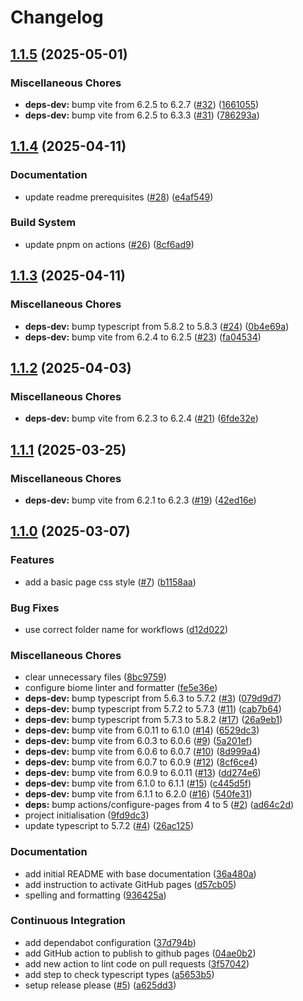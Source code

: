 # Changelog

## [1.1.5](https://github.com/jobtrek/web-todo-template/compare/v1.1.4...v1.1.5) (2025-05-01)


### Miscellaneous Chores

* **deps-dev:** bump vite from 6.2.5 to 6.2.7 ([#32](https://github.com/jobtrek/web-todo-template/issues/32)) ([1661055](https://github.com/jobtrek/web-todo-template/commit/1661055b57938e6ba845d7b11f64beab1c282f73))
* **deps-dev:** bump vite from 6.2.5 to 6.3.3 ([#31](https://github.com/jobtrek/web-todo-template/issues/31)) ([786293a](https://github.com/jobtrek/web-todo-template/commit/786293a0a99809b9514b13af347ca53a0e9eeb4e))

## [1.1.4](https://github.com/jobtrek/web-todo-template/compare/v1.1.3...v1.1.4) (2025-04-11)


### Documentation

* update readme prerequisites ([#28](https://github.com/jobtrek/web-todo-template/issues/28)) ([e4af549](https://github.com/jobtrek/web-todo-template/commit/e4af549f5deff0b7d2b1c70df0473134addaf941))


### Build System

* update pnpm on actions ([#26](https://github.com/jobtrek/web-todo-template/issues/26)) ([8cf6ad9](https://github.com/jobtrek/web-todo-template/commit/8cf6ad9be34b5b11847472f6b1c9dd8fe79851dc))

## [1.1.3](https://github.com/jobtrek/web-todo-template/compare/v1.1.2...v1.1.3) (2025-04-11)


### Miscellaneous Chores

* **deps-dev:** bump typescript from 5.8.2 to 5.8.3 ([#24](https://github.com/jobtrek/web-todo-template/issues/24)) ([0b4e69a](https://github.com/jobtrek/web-todo-template/commit/0b4e69a7f1d681f8f39a07cd304e2f6bc2c0d91a))
* **deps-dev:** bump vite from 6.2.4 to 6.2.5 ([#23](https://github.com/jobtrek/web-todo-template/issues/23)) ([fa04534](https://github.com/jobtrek/web-todo-template/commit/fa045348ed458d0a73bd62c154c2fc7186d37a1a))

## [1.1.2](https://github.com/jobtrek/web-todo-template/compare/v1.1.1...v1.1.2) (2025-04-03)


### Miscellaneous Chores

* **deps-dev:** bump vite from 6.2.3 to 6.2.4 ([#21](https://github.com/jobtrek/web-todo-template/issues/21)) ([6fde32e](https://github.com/jobtrek/web-todo-template/commit/6fde32e192f7cd35be2b504cc11c053b04f1eb62))

## [1.1.1](https://github.com/jobtrek/web-todo-template/compare/v1.1.0...v1.1.1) (2025-03-25)


### Miscellaneous Chores

* **deps-dev:** bump vite from 6.2.1 to 6.2.3 ([#19](https://github.com/jobtrek/web-todo-template/issues/19)) ([42ed16e](https://github.com/jobtrek/web-todo-template/commit/42ed16eb560c9339b7904896be43205db3648628))

## [1.1.0](https://github.com/jobtrek/web-todo-template/compare/v1.0.0...v1.1.0) (2025-03-07)


### Features

* add a basic page css style ([#7](https://github.com/jobtrek/web-todo-template/issues/7)) ([b1158aa](https://github.com/jobtrek/web-todo-template/commit/b1158aadf95aada3ba81bbbca0e6ae5a6256208d))


### Bug Fixes

* use correct folder name for workflows ([d12d022](https://github.com/jobtrek/web-todo-template/commit/d12d02291e14d96ae76b5c4689c946c9936c8365))


### Miscellaneous Chores

* clear unnecessary files ([8bc9759](https://github.com/jobtrek/web-todo-template/commit/8bc9759bbff78303c74060ce463bc96ca8731916))
* configure biome linter and formatter ([fe5e36e](https://github.com/jobtrek/web-todo-template/commit/fe5e36e2e9ac4e535741102dcc6c8cdc0b025585))
* **deps-dev:** bump typescript from 5.6.3 to 5.7.2 ([#3](https://github.com/jobtrek/web-todo-template/issues/3)) ([079d9d7](https://github.com/jobtrek/web-todo-template/commit/079d9d70f0ecc114dfde036e7a4b166dfe1f03de))
* **deps-dev:** bump typescript from 5.7.2 to 5.7.3 ([#11](https://github.com/jobtrek/web-todo-template/issues/11)) ([cab7b64](https://github.com/jobtrek/web-todo-template/commit/cab7b643d1782373ef244773f71211320a0dbd5e))
* **deps-dev:** bump typescript from 5.7.3 to 5.8.2 ([#17](https://github.com/jobtrek/web-todo-template/issues/17)) ([26a9eb1](https://github.com/jobtrek/web-todo-template/commit/26a9eb16ec4aa54bd85ef6b30666e254f7edc397))
* **deps-dev:** bump vite from 6.0.11 to 6.1.0 ([#14](https://github.com/jobtrek/web-todo-template/issues/14)) ([6529dc3](https://github.com/jobtrek/web-todo-template/commit/6529dc34e324f579a97d255abf15bc38c18f9ccf))
* **deps-dev:** bump vite from 6.0.3 to 6.0.6 ([#9](https://github.com/jobtrek/web-todo-template/issues/9)) ([5a201ef](https://github.com/jobtrek/web-todo-template/commit/5a201efbf78f8ad3419ee150dd58b639dab5fdbc))
* **deps-dev:** bump vite from 6.0.6 to 6.0.7 ([#10](https://github.com/jobtrek/web-todo-template/issues/10)) ([8d999a4](https://github.com/jobtrek/web-todo-template/commit/8d999a4a01ca959445fade8f657fee5cee89fd81))
* **deps-dev:** bump vite from 6.0.7 to 6.0.9 ([#12](https://github.com/jobtrek/web-todo-template/issues/12)) ([8cf6ce4](https://github.com/jobtrek/web-todo-template/commit/8cf6ce4df315e4c6e73c8ccb2542f68ce1269662))
* **deps-dev:** bump vite from 6.0.9 to 6.0.11 ([#13](https://github.com/jobtrek/web-todo-template/issues/13)) ([dd274e6](https://github.com/jobtrek/web-todo-template/commit/dd274e60ad5d68b895d5f41b8b911d3b6e0a5853))
* **deps-dev:** bump vite from 6.1.0 to 6.1.1 ([#15](https://github.com/jobtrek/web-todo-template/issues/15)) ([c445d5f](https://github.com/jobtrek/web-todo-template/commit/c445d5f929057e1319aac29805523f9558d6a019))
* **deps-dev:** bump vite from 6.1.1 to 6.2.0 ([#16](https://github.com/jobtrek/web-todo-template/issues/16)) ([540fe31](https://github.com/jobtrek/web-todo-template/commit/540fe316bc395a5fb0b322c2f6127c98f00503a3))
* **deps:** bump actions/configure-pages from 4 to 5 ([#2](https://github.com/jobtrek/web-todo-template/issues/2)) ([ad64c2d](https://github.com/jobtrek/web-todo-template/commit/ad64c2d39d39e43bce36346e6101563425d6c6e5))
* project initialisation ([9fd9dc3](https://github.com/jobtrek/web-todo-template/commit/9fd9dc3c23b6a84ebe386a3ae0cad8c67767a131))
* update typescript to 5.7.2 ([#4](https://github.com/jobtrek/web-todo-template/issues/4)) ([26ac125](https://github.com/jobtrek/web-todo-template/commit/26ac125ffb3b074454ac005da9452e58d9729dcb))


### Documentation

* add initial README with base documentation ([36a480a](https://github.com/jobtrek/web-todo-template/commit/36a480a775f484dd133ed02a40118f490a942dbb))
* add instruction to activate GitHub pages ([d57cb05](https://github.com/jobtrek/web-todo-template/commit/d57cb050a61b9a2114682d56ed31bf8b670943d7))
* spelling and formatting ([936425a](https://github.com/jobtrek/web-todo-template/commit/936425a50f88427c073b2eeea601fdd240724eed))


### Continuous Integration

* add dependabot configuration ([37d794b](https://github.com/jobtrek/web-todo-template/commit/37d794b36c87cf1dbca32715783c73ce9badd463))
* add GitHub action to publish to github pages ([04ae0b2](https://github.com/jobtrek/web-todo-template/commit/04ae0b2ed8ff5cabf42cd967f0eef2c556236715))
* add new action to lint code on pull requests ([3f57042](https://github.com/jobtrek/web-todo-template/commit/3f570422470743b7c668a0cc8fec342a0dfdf01e))
* add step to check typescript types ([a5653b5](https://github.com/jobtrek/web-todo-template/commit/a5653b5ad1bdf78b9c98141bc04e47f5ba5c632a))
* setup release please ([#5](https://github.com/jobtrek/web-todo-template/issues/5)) ([a625dd3](https://github.com/jobtrek/web-todo-template/commit/a625dd3f4c7a754d66b860f3dfd159d865aa5648))
